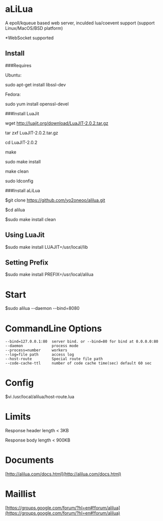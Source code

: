 aLiLua
======
A epoll/kqueue based web server, inculded lua/coevent support (support Linux/MacOS/BSD platform)

*WebSocket supported

Install
--------

###Requires

Ubuntu:

sudo apt-get install libssl-dev

Fedora:

sudo yum install openssl-devel

###Install LuaJit

wget http://luajit.org/download/LuaJIT-2.0.2.tar.gz

tar zxf LuaJIT-2.0.2.tar.gz

cd LuaJIT-2.0.2

make

sudo make install

make clean

sudo ldconfig

###Install aLiLua

$git clone https://github.com/yo2oneoo/alilua.git

$cd alilua

$sudo make install clean

Using LuaJit
--------
$sudo make install LUAJIT=/usr/local/lib

Setting Prefix
--------
$sudo make install PREFIX=/usr/local/alilua

Start
======

$sudo alilua --daemon --bind=8080

CommandLine Options
======

	--bind=127.0.0.1:80  server bind. or --bind=80 for bind at 0.0.0.0:80
	--daemon             process mode
	--process=number     workers
	--log=file path      access log
	--host-route         Special route file path
	--code-cache-ttl     number of code cache time(sec) default 60 sec

Config
======

$vi /usr/local/alilua/host-route.lua

Limits
======

Response header length < 3KB

Response body length < 900KB

Documents
======

[http://alilua.com/docs.html](http://alilua.com/docs.html)

Maillist
======
[https://groups.google.com/forum/?hl=en#!forum/alilua](https://groups.google.com/forum/?hl=en#!forum/alilua)
